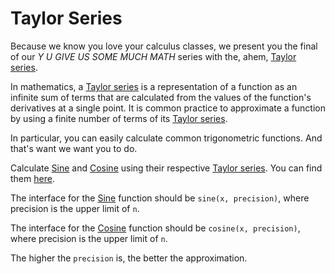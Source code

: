 # Taylor Series

Because we know you love your calculus classes, we present you the final of our
_Y U GIVE US SOME MUCH MATH_ series with the, ahem, [Taylor series].

In mathematics, a [Taylor series] is a representation of a function as an
infinite sum of terms that are calculated from the values of the function's
derivatives at a single point. It is common practice to approximate a function
by using a finite number of terms of its [Taylor series].

In particular, you can easily calculate common trigonometric functions. And
that's want we want you to do.

Calculate [Sine] and [Cosine] using their respective [Taylor series].  You can
find them [here].

The interface for the [Sine] function should be `sine(x, precision)`, where
precision is the upper limit of `n`.

The interface for the [Cosine] function should be `cosine(x, precision)`, where
precision is the upper limit of `n`.

The higher the `precision` is, the better the approximation.

[Taylor series]: http://en.wikipedia.org/wiki/Taylor_series
[Sine]: http://en.wikipedia.org/wiki/Sine
[Cosine]: http://en.wikipedia.org/wiki/Cosine
[here]: http://en.wikipedia.org/wiki/Trigonometric_functions#Series_definitions
